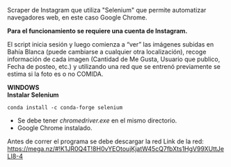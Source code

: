 Scraper de Instagram que utiliza "Selenium" que permite automatizar navegadores web, en este caso Google Chrome.

**Para el funcionamiento se requiere una cuenta de Instagram.**

El script	 inicia sesión y luego comienza a “ver” las imágenes subidas en Bahía Blanca (puede cambiarse a cualquier otra localización), recoge información de cada imagen (Cantidad de Me Gusta, Usuario que publico, Fecha de posteo, etc.) y utilizando una red que se entrenó previamente se estima si la foto es o no COMIDA.

**WINDOWS**  <br />
**Instalar Selenium**

```
conda install -c conda-forge selenium
```
- Se debe tener *chromedriver.exe* en el mismo directorio.  <br />
- Google Chrome instalado.



Antes de correr el programa se debe descargar la red 
Link de la red: https://mega.nz/#!K1JR0Q4T!8H0vYEOtoujKjatW45cQ7fbXts1HgV99XUttJeLI8-4

